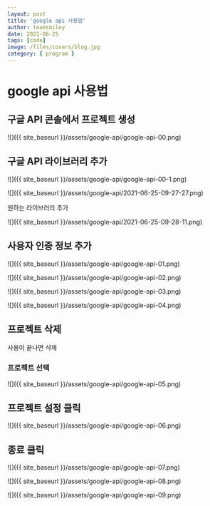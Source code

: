 ```yaml
---
layout: post
title: 'google api 사용법'
author: teamsmiley
date: 2021-06-25
tags: [code]
image: /files/covers/blog.jpg
category: { program }
---
```


# google api 사용법

## 구글 API 콘솔에서 프로젝트 생성

![]({{ site_baseurl }}/assets/google-api/google-api-00.png)

## 구글 API 라이브러리 추가

![]({{ site_baseurl }}/assets/google-api/google-api-00-1.png)

![]({{ site_baseurl }}/assets/google-api/2021-06-25-09-27-27.png)

원하는 라이브러리 추가

![]({{ site_baseurl }}/assets/google-api/2021-06-25-09-28-11.png)

## 사용자 인증 정보 추가

![]({{ site_baseurl }}/assets/google-api/google-api-01.png)

![]({{ site_baseurl }}/assets/google-api/google-api-02.png)

![]({{ site_baseurl }}/assets/google-api/google-api-03.png)

![]({{ site_baseurl }}/assets/google-api/google-api-04.png)

## 프로젝트 삭제

사용이 끝나면 삭제

### 프로젝트 선택

![]({{ site_baseurl }}/assets/google-api/google-api-05.png)

## 프로젝트 설정 클릭

![]({{ site_baseurl }}/assets/google-api/google-api-06.png)

## 종료 클릭

![]({{ site_baseurl }}/assets/google-api/google-api-07.png)

![]({{ site_baseurl }}/assets/google-api/google-api-08.png)

![]({{ site_baseurl }}/assets/google-api/google-api-09.png)
